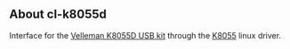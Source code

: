 ## About cl-k8055d
Interface for the [Velleman K8055D USB kit](https://www.velleman.eu/products/view/?id=351346) through the [K8055](https://github.com/rm-hull/k8055) linux driver.
